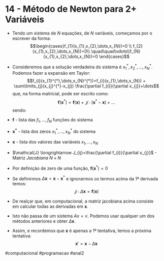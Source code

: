 # 14 - Método de Newton para 2+ Variáveis
- Tendo um sistema de $N$ equações, de $N$ variáveis, começamos por o escrever da forma:
$$\begin{cases}f_{1}(x_{1},x_{2},\dots,x_{N})=0 \\ f_{2}(x_{1},x_{2},\dots,x_{N})=0\\ \quad\quad\vdots\\f_{N}(x_{1},x_{2},\dots,x_{N})=0
\end{cases}$$
- Consideremos que a solução verdadeira do sistema é $x_{1}^{*},x_{2}^{*},\dots,x_{N}^{*}$. Podemos fazer a expansão em Taylor:
$$f_{i}(x_{1}^{*},\dots,x_{N}^{*})=f_{i}(x_{1},\dots,x_{N}) + \sum\limits_{j}(x_{j}^{*}-x_{j}) \frac{\partial f_{i}}{\partial x_{j}}+\dots$$
que, na forma matricial, pode ser escrito como:
$$\mathbf{f}(\mathbf{x}^{*})=\mathbf{f}(\mathbf{x}) + \mathcal{J}\cdot(\mathbf{x}^{*}-\mathbf{x})+\dots$$
sendo:
- $\mathbf{f}$ - lista das $f_{1},\dots,f_{N}$ funções do sistema
- $\mathbf{x^{*}}$ - lista dos zeros $x_{1}^{*},\dots,x_{N}^{*}$ do sistema
- $\mathbf{x}$ -  lista dos valores das variáveis $x_{1},\dots,x_{N}$
- $\mathcal{J} \longrightarrow J_{ij}=\frac{\partial f_{i}}{\partial x_{j}}$ - Matriz *Jacobiana* $N \times N$

- Por definição de zero de uma função, $\mathbf{f}(\mathbf{x}^{*})=0$
- Se definirmos $\Delta \mathbf{x}=\mathbf{x}-\mathbf{x}^{*}$ e ignorarmos os termos acima da 1ª derivada temos:
$$\mathcal{J}\cdot \Delta \mathbf{x}=\mathbf{f}(\mathbf{x})$$
- De realçar que, em computacional, a matriz jacobiana acima consiste em calcular todas as derivadas em $\mathbf{x}$.
- Isto não passa de um sistema $Ax=v$. Podemos usar qualquer um dos métodos anteriores e obter $\Delta \mathbf{x}$.
- Assim, e recordemos que $\mathbf{x}$ é apenas a 1ª tentativa, temos a próxima tentativa:
$$\mathbf{x}'=\mathbf{x} - \Delta \mathbf{x}$$

#computacional #programacao #anal2 